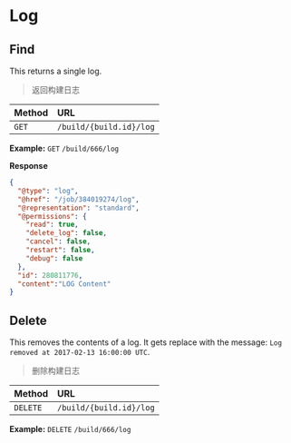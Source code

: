 # Log

## Find

This returns a single log.

> 返回构建日志

| Method | URL                     |
| :----- | :---------------------- |
| `GET`  | `/build/{build.id}/log` |

**Example:** `GET` `/build/666/log`

**Response**

```json
{
  "@type": "log",
  "@href": "/job/384019274/log",
  "@representation": "standard",
  "@permissions": {
    "read": true,
    "delete_log": false,
    "cancel": false,
    "restart": false,
    "debug": false
  },
  "id": 280811776,
  "content":"LOG Content"
}
```

## Delete

This removes the contents of a log. It gets replace with the message: `Log removed at 2017-02-13 16:00:00 UTC`.

> 删除构建日志

| Method    | URL                     |
| :-----    | :---------------------- |
| `DELETE`  | `/build/{build.id}/log` |

**Example:** `DELETE` `/build/666/log`
